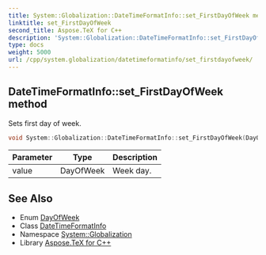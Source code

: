 ```yaml
---
title: System::Globalization::DateTimeFormatInfo::set_FirstDayOfWeek method
linktitle: set_FirstDayOfWeek
second_title: Aspose.TeX for C++
description: 'System::Globalization::DateTimeFormatInfo::set_FirstDayOfWeek method. Sets first day of week in C++.'
type: docs
weight: 5000
url: /cpp/system.globalization/datetimeformatinfo/set_firstdayofweek/
---
```

## DateTimeFormatInfo::set_FirstDayOfWeek method


Sets first day of week.

```cpp
void System::Globalization::DateTimeFormatInfo::set_FirstDayOfWeek(DayOfWeek value)
```


| Parameter | Type | Description |
| --- | --- | --- |
| value | DayOfWeek | Week day. |

## See Also

* Enum [DayOfWeek](../../../system/dayofweek/)
* Class [DateTimeFormatInfo](../)
* Namespace [System::Globalization](../../)
* Library [Aspose.TeX for C++](../../../)
